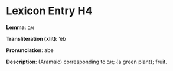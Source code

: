 # Lexicon Entry H4

**Lemma**: אֵב

**Transliteration (xlit)**: ʼêb

**Pronunciation**: abe

**Description**:
(Aramaic) corresponding to אֵב; {a green plant}; fruit.
